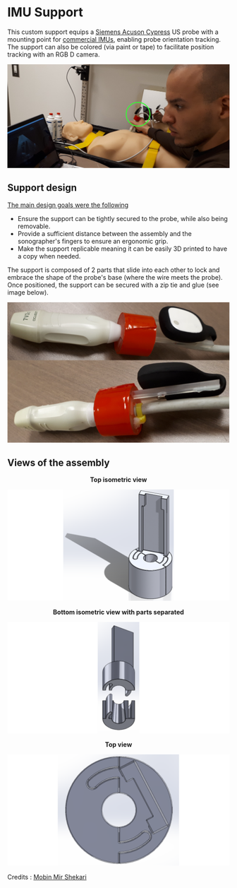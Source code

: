 # IMU Support

This custom support equips a [Siemens Acuson Cypress](https://www.ultrasoundportables.com/by-manufacturer/siemens-acuson/siemens-acuson-cypress) US probe with a mounting point for [commercial IMUs](https://mbientlab.com/store/pocket-clip-kit-for-mmrl/), enabling probe orientation tracking. The support can also be colored (via paint or tape) to facilitate position tracking with an RGB D camera.

![](Media/cover.png)

## Support design

<ins>The main design goals were the following</ins>

* Ensure the support can be tightly secured to the probe, while also being removable. 
* Provide a sufficient distance between the assembly and the sonographer's fingers to ensure an ergonomic grip.
* Make the support replicable meaning it can be easily 3D printed to have a copy when needed.

The support is composed of 2 parts that slide into each other to lock and embrace the shape of the probe's base (where the wire meets the probe). Once positioned, the support can be secured with a zip tie and glue (see image below).

![](Media/mounted.png)

## Views of the assembly

**<p align="center">Top isometric view</p>**
![](Media/top_isometric_view.png)

**<p align="center">Bottom isometric view with parts separated</p>**
![](Media/bottom_isometric_view.png)

**<p align="center">Top view</p>**
![](Media/top_view.png)

Credits : [Mobin Mir Shekari](https://www.linkedin.com/in/mobinmirshekari/)
